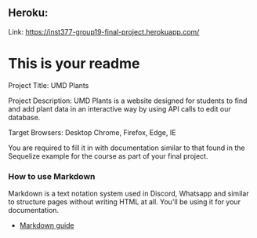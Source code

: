 ## Heroku:
Link: https://inst377-group19-final-project.herokuapp.com/


# This is your readme
Project Title: UMD Plants

Project Description:
UMD Plants is a website designed for students to find and add plant data in an interactive way by using API calls to edit our database.

Target Browsers:
Desktop Chrome, Firefox, Edge, IE


You are required to fill it in with documentation similar to that found in the Sequelize example for the course as part of your final project.

### How to use Markdown
Markdown is a text notation system used in Discord, Whatsapp and similar to structure pages without writing HTML at all. You'll be using it for your documentation.
* [Markdown guide](https://www.markdownguide.org/cheat-sheet/)
